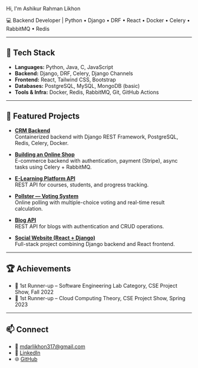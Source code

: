 Hi, I'm Ashikur Rahman Likhon

💻 Backend Developer | Python • Django • DRF • React • Docker • Celery • RabbitMQ • Redis

---

## 🚀 Tech Stack
- **Languages:** Python, Java, C, JavaScript  
- **Backend:** Django, DRF, Celery, Django Channels  
- **Frontend:** React, Tailwind CSS, Bootstrap  
- **Databases:** PostgreSQL, MySQL, MongoDB (basic)  
- **Tools & Infra:** Docker, Redis, RabbitMQ, Git, GitHub Actions  

---

## 📌 Featured Projects

- [**CRM Backend**](https://github.com/ashik317/crm_backend_v1)  
  Containerized backend with Django REST Framework, PostgreSQL, Redis, Celery, Docker.

- [**Building an Online Shop**](https://github.com/ashik317/Building-an-Online-Shop)  
  E-commerce backend with authentication, payment (Stripe), async tasks using Celery + RabbitMQ.

- [**E-Learning Platform API**](https://github.com/ashik317/E-Learning-RESTful-API)  
  REST API for courses, students, and progress tracking.

- [**Pollster — Voting System**](https://github.com/ashik317/Voting-System)  
  Online polling with multiple-choice voting and real-time result calculation.

- [**Blog API**](https://github.com/ashik317/Blog_api)  
  REST API for blogs with authentication and CRUD operations.

- [**Social Website (React + Django)**](https://github.com/ashik317/Building-a-Social-Website)  
  Full-stack project combining Django backend and React frontend.

---

## 🏆 Achievements
- 🥈 1st Runner-up – Software Engineering Lab Category, CSE Project Show, Fall 2022  
- 🥈 1st Runner-up – Cloud Computing Theory, CSE Project Show, Spring 2023  

---

## 📫 Connect
- 📧 [mdarlikhon317@gmail.com](mailto:mdarlikhon317@gmail.com)  
- 💼 [LinkedIn](https://linkedin.com/in/ashikur-rahman-likhon-473788160/)  
- 🌐 [GitHub](https://github.com/ashik317)
